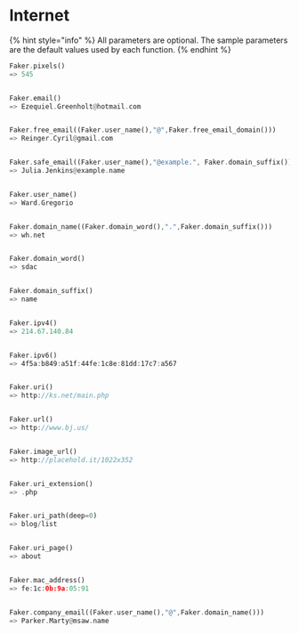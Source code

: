 # Internet

{% hint style="info" %}
All parameters are optional. The sample parameters are the default values used by each function.
{% endhint %}

```rust
Faker.pixels()
=> 545


Faker.email()
=> Ezequiel.Greenholt@hotmail.com


Faker.free_email((Faker.user_name(),"@",Faker.free_email_domain()))
=> Reinger.Cyril@gmail.com


Faker.safe_email((Faker.user_name(),"@example.", Faker.domain_suffix()))
=> Julia.Jenkins@example.name


Faker.user_name()
=> Ward.Gregorio


Faker.domain_name((Faker.domain_word(),".",Faker.domain_suffix()))
=> wh.net


Faker.domain_word()
=> sdac


Faker.domain_suffix()
=> name


Faker.ipv4()
=> 214.67.140.84


Faker.ipv6()
=> 4f5a:b849:a51f:44fe:1c8e:81dd:17c7:a567


Faker.uri()
=> http://ks.net/main.php


Faker.url()
=> http://www.bj.us/


Faker.image_url()
=> http://placehold.it/1022x352


Faker.uri_extension()
=> .php


Faker.uri_path(deep=0)
=> blog/list


Faker.uri_page()
=> about


Faker.mac_address()
=> fe:1c:0b:9a:05:91


Faker.company_email((Faker.user_name(),"@",Faker.domain_name()))
=> Parker.Marty@msaw.name
```

